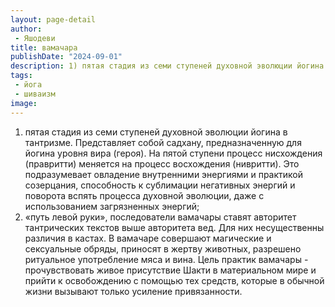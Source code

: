 ```yaml
---
layout: page-detail
author:
 - Яшодеви
title: вамачара
publishDate: "2024-09-01"
description: 1) пятая стадия из семи ступеней духовной эволюции йогина в тантризме. Представляет собой садхану, предназначенную для йогина уровня вира (героя). На пятой ступени процесс нисхождения (правритти) меняется на процесс восхождения (нивритти). Это подразумевает овладение внутренними энергиями и практикой созерцания, способность к сублимации негативных энергий и поворота вспять процесса духовной эволюции, даже с использованием загрязненных энергий;
tags:
 - йога
 - шиваизм
image: 
---
```


1) пятая стадия из семи ступеней духовной эволюции йогина в тантризме. Представляет собой садхану, предназначенную для йогина уровня вира (героя). На пятой ступени процесс нисхождения (правритти) меняется на процесс восхождения (нивритти). Это подразумевает овладение внутренними энергиями и практикой созерцания, способность к сублимации негативных энергий и поворота вспять процесса духовной эволюции, даже с использованием загрязненных энергий;
2) «путь левой руки», последователи вамачары ставят авторитет тантрических текстов выше авторитета вед. Для них несущественны различия в кастах. В вамачаре совершают магические и сексуальные обряды, приносят в жертву животных, разрешено ритуальное употребление мяса и вина. Цель практик вамачары - прочувствовать живое присутствие Шакти в материальном мире и прийти к освобождению с помощью тех средств, которые в обычной жизни вызывают только усиление привязанности.

